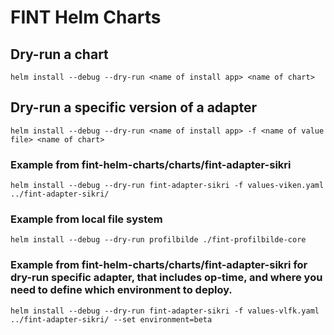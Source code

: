 # FINT Helm Charts

## Dry-run a chart
`helm install --debug --dry-run <name of install app> <name of chart>`

## Dry-run a specific version of a adapter
`helm install --debug --dry-run <name of install app> -f <name of value file> <name of chart>`

### Example from fint-helm-charts/charts/fint-adapter-sikri
`helm install --debug --dry-run fint-adapter-sikri -f values-viken.yaml ../fint-adapter-sikri/`

### Example from local file system
`helm install --debug --dry-run profilbilde ./fint-profilbilde-core`

### Example from fint-helm-charts/charts/fint-adapter-sikri for dry-run specific adapter, that includes op-time, and where you need to define which environment to deploy.
`helm install --debug --dry-run fint-adapter-sikri -f values-vlfk.yaml ../fint-adapter-sikri/ --set environment=beta`